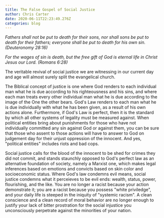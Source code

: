 ```yaml
---
title: The False Gospel of Social Justice
author: Chris Carter
date: 2020-06-11T22:23:49.276Z
categories: blog
---
```

*Fathers shall not be put to death for their sons, nor shall sons be put to death for their fathers; everyone shall be put to death for his own sin. (Deuteronomy 28:16)*

*For the wages of sin is death, but the free gift of God is eternal life in Christ Jesus our Lord. (Romans 6:28)*

The veritable revival of social justice we are witnessing in our current day and age will almost surely split the evangelical church. 

The Biblical concept of justice is one where God renders to each individual man what he is due according to his righteousness and his sins, and where each man treats every other individual man what he is due according to the image of the One the other bears. God's Law renders to each man what he is due individually with what he has been given, as a result of his own actions alone. Furthermore, if God's Law is perfect, then it is the standard by which all other systems of legality must be measured against. When political entities bring about punishments for those who have not individually committed any sin against God or against them, you can be sure that those who assent to those actions will have to answer to God on judgement day for their unjust oppression of the innocent. And yes, "political entities" includes riots and bad cops. 

Social justice calls for the blood of the innocent to be shed for crimes they did not commit, and stands staunchly opposed to God's perfect law as an alternative foundation of society, namely a Marxist one, which makes legal inferences based on emotions and convicts based on skin color and socioeconomic status. Where God's law condemns evil means, social justice condemns what it perceieves to be evil ends: wealth, status, power, flourishing, and the like. You are no longer a racist because your action demonstrate it; you are a racist because you possess "white priviledge", and your daily life is steeped in the iniquity of "systemic racism". A clean conscience and a clean record of moral behavior are no longer enough to justify your lack of bitter prostration for the social injustice you unconsciously perpetrate against the minorities of your nation.